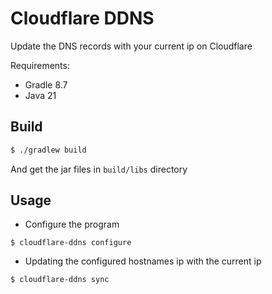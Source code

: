 # Cloudflare DDNS
Update the DNS records with your current ip on Cloudflare

Requirements:
* Gradle 8.7
* Java 21

## Build

```sh
$ ./gradlew build
```
And get the jar files in ```build/libs``` directory

## Usage

* Configure the program
```shell script
$ cloudflare-ddns configure
```
* Updating the configured hostnames ip with the current ip
```shell script
$ cloudflare-ddns sync
```
